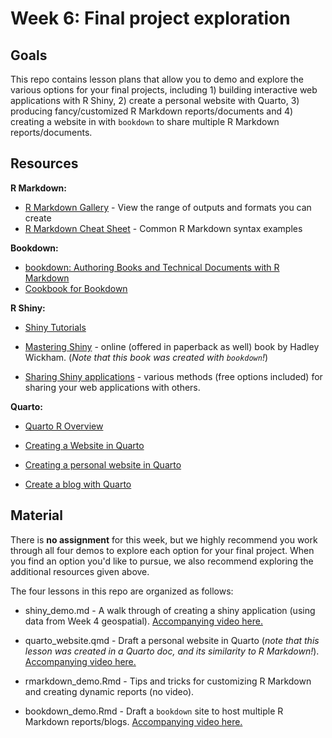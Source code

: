 # Week 6: Final project exploration

## Goals

This repo contains lesson plans that allow you to demo and explore the various options for your final projects, including 1) building interactive web applications with R Shiny, 2) create a personal website with Quarto, 3) producing fancy/customized R Markdown reports/documents and 4) creating a website in with `bookdown` to share multiple R Markdown reports/documents.

## Resources

**R Markdown:**

-   [R Markdown Gallery](https://rmarkdown.rstudio.com/gallery.html) - View the range of outputs and formats you can create
-   [R Markdown Cheat Sheet](https://github.com/rstudio/cheatsheets/raw/main/rmarkdown-2.0.pdf) - Common R Markdown syntax examples

**Bookdown:**

-   [bookdown: Authoring Books and Technical Documents with R Markdown](https://bookdown.org/yihui/bookdown/)
-   [Cookbook for Bookdown](https://rstudio4edu.github.io/rstudio4edu-book/intro-bookdown.html)

**R Shiny:**

-   [Shiny Tutorials](https://shiny.rstudio.com/tutorial/)

-   [Mastering Shiny](https://mastering-shiny.org/) - online (offered in paperback as well) book by Hadley Wickham. (*Note that this book was created with `bookdown`!*)

-   [Sharing Shiny applications](https://shiny.rstudio.com/tutorial/written-tutorial/lesson7/) - various methods (free options included) for sharing your web applications with others.

**Quarto:**

-   [Quarto R Overview](https://quarto.org/docs/computations/r.html)

-   [Creating a Website in Quarto](https://quarto.org/docs/websites/)

-   [Creating a personal website in Quarto](https://ucsb-meds.github.io/creating-quarto-websites/)

-   [Create a blog with Quarto](https://beamilz.com/posts/2022-06-05-creating-a-blog-with-quarto/en/)

## Material

There is **no assignment** for this week, but we highly recommend you work through all four demos to explore each option for your final project. When you find an option you'd like to pursue, we also recommend exploring the additional resources given above.

The four lessons in this repo are organized as follows:

-   shiny_demo.md - A walk through of creating a shiny application (using data from Week 4 geospatial). [Accompanying video here.](https://youtu.be/w0HHi8yQkmM)

-   quarto_website.qmd - Draft a personal website in Quarto (*note that this lesson was created in a Quarto doc, and its similarity to R Markdown!*). [Accompanying video here.](https://youtu.be/af-7OZnmOJ4)

-   rmarkdown_demo.Rmd - Tips and tricks for customizing R Markdown and creating dynamic reports (no video).

-   bookdown_demo.Rmd - Draft a `bookdown` site to host multiple R Markdown reports/blogs. [Accompanying video here.](https://youtu.be/1N3EZ7lyeyA)
